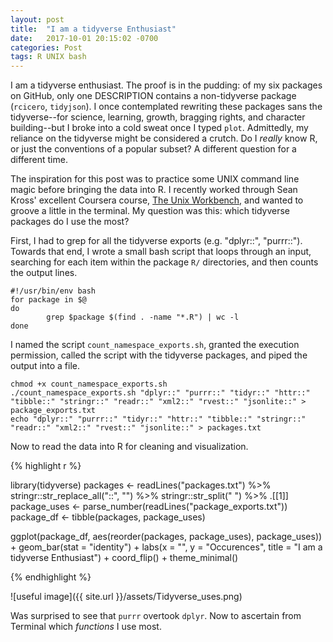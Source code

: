 ```yaml
---
layout: post
title:  "I am a tidyverse Enthusiast"
date:   2017-10-01 20:15:02 -0700
categories: Post
tags: R UNIX bash
---
```


I am a tidyverse enthusiast. The proof is in the pudding: of my six packages on GitHub, only one DESCRIPTION 
contains a non-tidyverse package (`rcicero`, `tidyjson`). I once contemplated rewriting these packages sans the tidyverse--for science, learning, growth, 
bragging rights, and character building--but I broke into a cold sweat once I typed `plot`. Admittedly, my reliance 
on the tidyverse might be considered a crutch. Do I *really* know R, or just the conventions of a popular subset? A different question
for a different time.


<!--more-->

The inspiration for this post was to practice some UNIX command line magic before bringing the data into R. I recently worked through 
Sean Kross' excellent Coursera course, [The Unix Workbench,](https://www.coursera.org/learn/unix) and wanted to groove a little
in the terminal. My question was this: which tidyverse packages do I use the most? 

First, I had to grep for all the tidyverse exports (e.g. "dplyr::", "purrr::"). Towards that end, I wrote a 
small bash script that loops through an input, searching for each item within the package `R/` directories, and then counts
the output lines. 

```
#!/usr/bin/env bash
for package in $@
do
        grep $package $(find . -name "*.R") | wc -l
done
```
I named the script `count_namespace_exports.sh`, granted the execution permission, called the script with the tidyverse packages,
and piped the output into a file.

```
chmod +x count_namespace_exports.sh
./count_namespace_exports.sh "dplyr::" "purrr::" "tidyr::" "httr::" "tibble::" "stringr::" "readr::" "xml2::" "rvest::" "jsonlite::" > package_exports.txt
echo "dplyr::" "purrr::" "tidyr::" "httr::" "tibble::" "stringr::" "readr::" "xml2::" "rvest::" "jsonlite::" > packages.txt
```

Now to read the data into R for cleaning and visualization.

{% highlight r %}

library(tidyverse)
packages <- readLines("packages.txt") %>% 
  stringr::str_replace_all("::", "") %>% 
  stringr::str_split(" ") %>% 
  .[[1]]
package_uses <- parse_number(readLines("package_exports.txt"))
package_df <- tibble(packages, package_uses)

ggplot(package_df, aes(reorder(packages, package_uses), package_uses)) +
  geom_bar(stat = "identity") +
  labs(x = "", 
       y = "Occurences",
       title = "I am a tidyverse Enthusiast") +
  coord_flip() +
  theme_minimal()
  
{% endhighlight %}

![useful image]({{ site.url }}/assets/Tidyverse_uses.png)

Was surprised to see that `purrr` overtook `dplyr`. Now to ascertain from Terminal which *functions* I use most.





